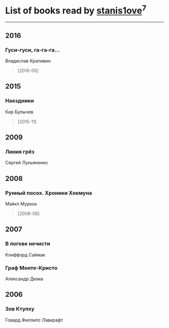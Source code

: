 # List of books read by [stanis1ove](http://vk.com/id59066959)<sup>7</sup>
---

## 2016

### Гуси-гуси, га-га-га...
Владислав Крапивин
> [2016-05] 



## 2015

### Наездники
Кир Булычев
> [2015-11] 



## 2009

### Линия грёз
Сергей Лукьяненко



## 2008

### Рунный посох. Хроники Хокмуна
Майкл Муркок
> [2008-08] 



## 2007

### В логове нечисти
Клиффорд Саймак


### Граф Монте-Кристо
Александр Дюма



## 2006

### Зов Ктулху
Говард Филлипс Лавкрафт



